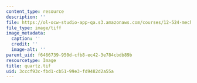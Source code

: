 ```yaml
---
content_type: resource
description: ''
file: https://ol-ocw-studio-app-qa.s3.amazonaws.com/courses/12-524-mechanical-properties-of-rocks-fall-2005/3cccf93cfbd1cb5199e3fd9482d2a55a_quartz.tif
file_type: image/tiff
image_metadata:
  caption: ''
  credit: ''
  image-alt: ''
parent_uid: f6466739-950d-cfb8-ec42-3e784cbdb89b
resourcetype: Image
title: quartz.tif
uid: 3cccf93c-fbd1-cb51-99e3-fd9482d2a55a
---
```

